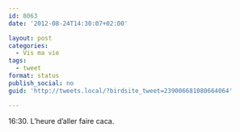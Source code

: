 ```yaml
---
id: 8063
date: '2012-08-24T14:30:07+02:00'

layout: post
categories:
  - Vis ma vie
tags:
  - tweet
format: status
publish_social: no
guid: 'http://tweets.local/?birdsite_tweet=239006681080664064'

---
```


16:30. L’heure d’aller faire caca.